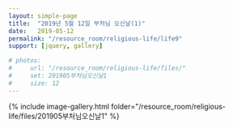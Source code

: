 ```yaml
---
layout: simple-page
title:  "2019년 5월 12일 부처님 오신날(1)"
date:   2019-05-12
permalink: "/resource_room/religious-life/life9"
support: [jquery, gallery]

# photos:
#     url: "/resource_room/religious-life/files/"
#     set: 201905부처님오신날1
#     size: 12
---
```


{% include image-gallery.html folder="/resource_room/religious-life/files/201905부처님오신날1" %}

